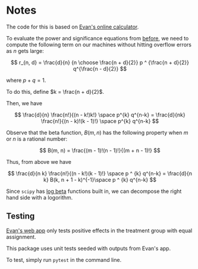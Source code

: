 # Notes

The code for this is based on [Evan's online calculator](
    https://www.evanmiller.org/ab-testing/sequential.html
). 

To evaluate the power and significance equations from [before](../notes.md), we need to compute the following term on our machines 
without hitting overflow errors as $n$ gets large:

$$ r_{n, d} = \frac{d}{n} {n \choose \frac{n + d}{2}} p ^ {\frac{n + d}{2}} q^{\frac{n - d}{2}} $$

where $p + q = 1$. 

To do this, define $k  = \frac{n + d}{2}$. 

Then, we have 

$$ \frac{d}{n} \frac{n!}{(n - k!)k!} \space p^{k} q^{n-k}  = 
\frac{d}{nk} \frac{n!}{(n - k)!(k - 1)!} \space p^{k} q^{n-k}
$$

Observe that the beta function, $B(m, n)$ has the following property when $m$ or $n$ is a rational number:

$$ B(m, n) = \frac{(m - 1)!(n - 1)!}{(m + n - 1)!} $$

Thus, from above we have 

$$ \frac{d}{n k} \frac{n!}{(n - k!)(k - 1)!} \space p ^ {k} q^{n-k}
= \frac{d}{n k} B(k, n + 1 - k)^{-1}\space p ^ {k} q^{n-k}
$$

Since `scipy` has [log beta](https://docs.scipy.org/doc/scipy/reference/generated/scipy.special.betaln.html) functions built in, we can decompose the right hand side with a logorithm. 

## Testing

[Evan's web app](https://www.evanmiller.org/ab-testing/sequential.html) only 
tests positive effects in the treatment group with equal assignment. 

This package uses unit tests seeded with outputs from Evan's app.

To test, simply run `pytest` in the command line.
